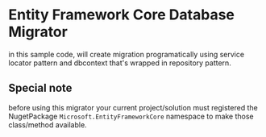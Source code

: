 # Entity Framework Core Database Migrator
in this sample code, will create migration programatically using service locator pattern and dbcontext that's wrapped in repository pattern.

## Special note
before using this migrator your current project/solution must registered the NugetPackage
`Microsoft.EntityFrameworkCore` namespace to make those class/method available.
